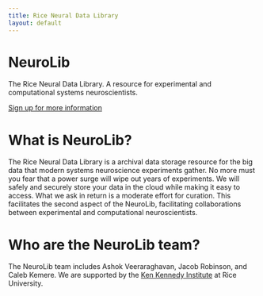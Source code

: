 ```yaml
---
title: Rice Neural Data Library
layout: default
---
```


<div class="jumbotron">
  <h1>NeuroLib</h1>
  <p class="lead">The Rice Neural Data Library. A resource for experimental and
  computational systems neuroscientists.</p> <p><a class="btn btn-lg btn-success" href="#"
  role="button">Sign up for more information</a></p>
</div>

<div class="row marketing">

# What is NeuroLib?

The Rice Neural Data Library is a archival data storage resource for the big data that modern
systems neuroscience experiments gather. No more must you fear that a power surge will wipe out
years of experiments. We will safely and securely store your data in the cloud while making it
easy to access. What we ask in return is a moderate effort for curation. This facilitates the
second aspect of the NeuroLib, facilitating collaborations between experimental and
computational neuroscientists.

# Who are the NeuroLib team?

The NeuroLib team includes Ashok Veeraraghavan, Jacob Robinson, and Caleb Kemere. We are
supported by the [Ken Kennedy Institute](http://www.k2i.rice.edu/) at Rice University.


